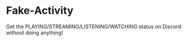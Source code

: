 # Fake-Activity
Get the PLAYING/STREAMING/LISTENING/WATCHING status on Discord without doing anything!
